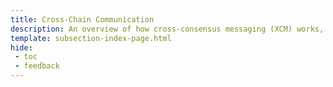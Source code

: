 ```yaml
---
title: Cross-Chain Communication
description: An overview of how cross-consensus messaging (XCM) works, and how developers can leverage Polkadot/Kusama XCM to transfer assets to and from Moonbeam.
template: subsection-index-page.html
hide: 
 - toc
 - feedback
---
```

